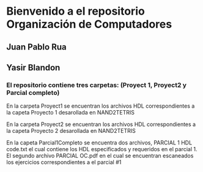 # Bienvenido a el repositorio Organización de Computadores 

## Juan Pablo Rua
## Yasir Blandon

### El repositorio contiene tres carpetas: (Proyect 1, Proyect2 y Parcial completo)

En la carpeta Proyect1 se encuentran los archivos HDL correspondientes a la capeta Proyecto 1 desarollada en NAND2TETRIS

En la carpeta Proyect2 se encuentran los archivos HDL correspondientes a la capeta Proyecto 2 desarollada en NAND2TETRIS

En la capeta Parcial1Completo se encuentra dos archivos, PARCIAL 1 HDL code.txt el cual contiene los HDL especificados y requeridos en el parcial 1.
El segundo archivo PARCIAL OC.pdf en el cual se encuentran escaneados los ejercicios correspondientes a el parcial #1 
